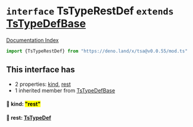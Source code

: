 # `interface` TsTypeRestDef `extends` [TsTypeDefBase](../private.interface.TsTypeDefBase/README.md)

[Documentation Index](../README.md)

```ts
import {TsTypeRestDef} from "https://deno.land/x/tsa@v0.0.55/mod.ts"
```

## This interface has

- 2 properties:
[kind](#-kind-rest),
[rest](#-rest-tstypedef)
- 1 inherited member from [TsTypeDefBase](../private.interface.TsTypeDefBase/README.md)


#### 📄 kind: <mark>"rest"</mark>



#### 📄 rest: [TsTypeDef](../type.TsTypeDef/README.md)



